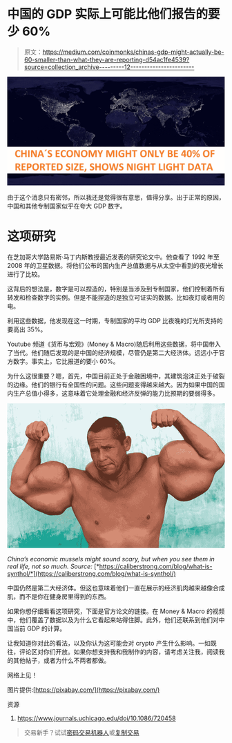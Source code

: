 # 中国的 GDP 实际上可能比他们报告的要少 60%

> 原文：<https://medium.com/coinmonks/chinas-gdp-might-actually-be-60-smaller-than-what-they-are-reporting-d54ac1fe4539?source=collection_archive---------12----------------------->

![](img/455170e81511fac9c3ad4c94cedefb4f.png)

由于这个消息只有密邻，所以我还是觉得很有意思，值得分享。出于正常的原因，中国和其他专制国家似乎在夸大 GDP 数字。

# 这项研究

在芝加哥大学路易斯·马丁内斯教授最近发表的研究论文中。他查看了 1992 年至 2008 年的卫星数据。将他们公布的国内生产总值数据与从太空中看到的夜光增长进行了比较。

这背后的想法是，数字是可以捏造的，特别是当涉及到专制国家，他们控制着所有转发和检查数字的实例。但是不能捏造的是独立可证实的数据。比如夜灯或者用的电。

利用这些数据，他发现在这一时期，专制国家的平均 GDP 比夜晚的灯光所支持的要高出 35%。

Youtube 频道《货币与宏观》(Money & Macro)随后利用这些数据，将中国带入了当代。他们随后发现的是中国的经济规模，尽管仍是第二大经济体。远远小于官方数字。事实上，它比报道的要小 60%。

为什么这很重要？嗯，首先，中国目前正处于金融困境中，其建筑泡沫正处于破裂的边缘。他们的银行有全国性的问题。这些问题变得越来越大。因为如果中国的国内生产总值小得多，这意味着它处理金融和经济反弹的能力比预期的要弱得多。

![](img/dae294f4ab10393ffc8aef0586511fbc.png)

*China’s economic mussels might sound scary, but when you see them in real life, not so much. Source:* [*https://caliberstrong.com/blog/what-is-synthol/*](https://caliberstrong.com/blog/what-is-synthol/)

中国仍然是第二大经济体。但这也意味着他们一直在展示的经济肌肉越来越像合成肌，而不是你在健身房里得到的东西。

如果你想仔细看看这项研究，下面是官方论文的链接。在 Money & Macro 的视频中，他们覆盖了数据以及为什么它看起来站得住脚。此外，他们还联系到他们对中国当前 GDP 的计算。

让我知道你对此的看法，以及你认为这可能会对 crypto 产生什么影响。一如既往，评论区对你们开放。如果你想支持我和我制作的内容，请考虑关注我，阅读我的其他帖子，或者为什么不两者都做。

网络上见！

图片提供:[https://pixabay.com/](https://pixabay.com/)

资源

1.  https://www.journals.uchicago.edu/doi/10.1086/720458

> 交易新手？试试[密码交易机器人](/coinmonks/crypto-trading-bot-c2ffce8acb2a)或[复制交易](/coinmonks/top-10-crypto-copy-trading-platforms-for-beginners-d0c37c7d698c)